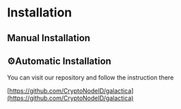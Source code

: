 # Installation

## Manual Installation <a href="#install-binary" id="install-binary"></a>

## ⚙️Automatic Installation

You can visit our repository and follow the instruction there

[https://github.com/CryptoNodeID/galactica](https://github.com/CryptoNodeID/galactica)
